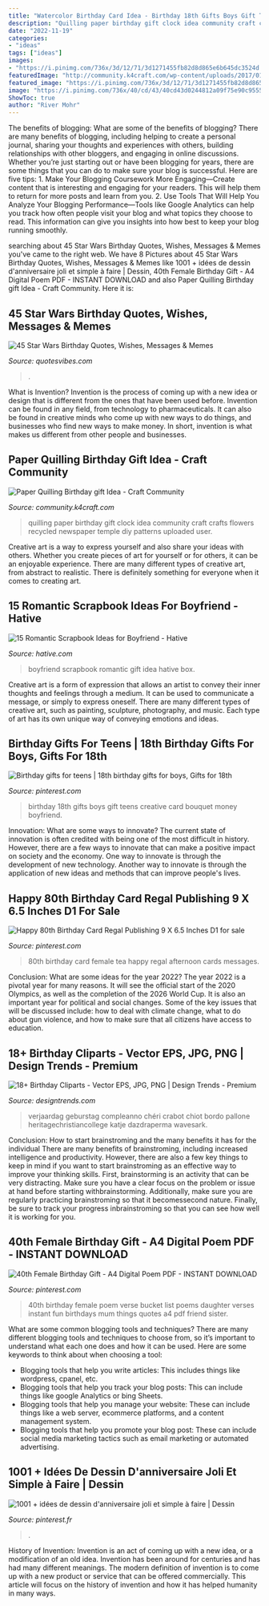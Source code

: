 ```yaml
---
title: "Watercolor Birthday Card Idea - Birthday 18th Gifts Boys Gift Teens Creative Card Bouquet Money Boyfriend"
description: "Quilling paper birthday gift clock idea community craft crafts flowers recycled newspaper temple diy patterns uploaded user"
date: "2022-11-19"
categories:
- "ideas"
tags: ["ideas"]
images:
- "https://i.pinimg.com/736x/3d/12/71/3d1271455fb82d8d865e6b645dc3524d.jpg"
featuredImage: "http://community.k4craft.com/wp-content/uploads/2017/01/Paper-quilling-birthday-gift-ideas-5.jpg"
featured_image: "https://i.pinimg.com/736x/3d/12/71/3d1271455fb82d8d865e6b645dc3524d.jpg"
image: "https://i.pinimg.com/736x/40/cd/43/40cd43d0244812a09f75e90c95552eff.jpg"
ShowToc: true
author: "River Mohr"
---
```



The benefits of blogging: What are some of the benefits of blogging?
There are many benefits of blogging, including helping to create a personal journal, sharing your thoughts and experiences with others, building relationships with other bloggers, and engaging in online discussions. Whether you’re just starting out or have been blogging for years, there are some things that you can do to make sure your blog is successful. Here are five tips: 1. Make Your Blogging Coursework More Engaging—Create content that is interesting and engaging for your readers. This will help them to return for more posts and learn from you.
2. Use Tools That Will Help You Analyze Your Blogging Performance—Tools like Google Analytics can help you track how often people visit your blog and what topics they choose to read. This information can give you insights into how best to keep your blog running smoothly.


	

		
searching about 45 Star Wars Birthday Quotes, Wishes, Messages &amp; Memes you've came to the right web. We have 8 Pictures about 45 Star Wars Birthday Quotes, Wishes, Messages &amp; Memes like 1001 + idées de dessin d&#039;anniversaire joli et simple à faire | Dessin, 40th Female Birthday Gift - A4 Digital Poem PDF - INSTANT DOWNLOAD and also Paper Quilling Birthday gift Idea - Craft Community. Here it is:
		
    
## 45 Star Wars Birthday Quotes, Wishes, Messages &amp; Memes

<img loading=lazy src="https://quotesvibes.com/wp-content/uploads/2021/04/45-Star-Wars-Birthday-Quotes-Wishes-Messages-Memes.jpg" onerror="this.onerror=null;this.src='https://tse4.mm.bing.net/th?id=OIP.k1sskDn7Ev02L_8_rO3eUAHaD8&amp;pid=15.1';" alt="45 Star Wars Birthday Quotes, Wishes, Messages &amp; Memes">

_Source: quotesvibes.com_

>. 

	

What is Invention?
Invention is the process of coming up with a new idea or design that is different from the ones that have been used before. Invention can be found in any field, from technology to pharmaceuticals. It can also be found in creative minds who come up with new ways to do things, and businesses who find new ways to make money. In short, invention is what makes us different from other people and businesses.

    
## Paper Quilling Birthday Gift Idea - Craft Community

<img loading=lazy src="http://community.k4craft.com/wp-content/uploads/2017/01/Paper-quilling-birthday-gift-ideas-5.jpg" onerror="this.onerror=null;this.src='https://tse1.mm.bing.net/th?id=OIP.UTERTvwLKV9k8DWSUmwcMgHaJ4&amp;pid=15.1';" alt="Paper Quilling Birthday gift Idea - Craft Community">

_Source: community.k4craft.com_

>quilling paper birthday gift clock idea community craft crafts flowers recycled newspaper temple diy patterns uploaded user. 

	

Creative art is a way to express yourself and also share your ideas with others. Whether you create pieces of art for yourself or for others, it can be an enjoyable experience. There are many different types of creative art, from abstract to realistic. There is definitely something for everyone when it comes to creating art.

    
## 15 Romantic Scrapbook Ideas For Boyfriend - Hative

<img loading=lazy src="https://hative.com/wp-content/uploads/2014/06/scrapbook-ideas-for-boyfriend/12-scrapbook-ideas-for-lovers.jpg" onerror="this.onerror=null;this.src='https://tse3.mm.bing.net/th?id=OIP.yiwNfX34iPyYoanmfhpJTwHaJ6&amp;pid=15.1';" alt="15 Romantic Scrapbook Ideas for Boyfriend - Hative">

_Source: hative.com_

>boyfriend scrapbook romantic gift idea hative box. 

	

Creative art is a form of expression that allows an artist to convey their inner thoughts and feelings through a medium. It can be used to communicate a message, or simply to express oneself. There are many different types of creative art, such as painting, sculpture, photography, and music. Each type of art has its own unique way of conveying emotions and ideas.

    
## Birthday Gifts For Teens | 18th Birthday Gifts For Boys, Gifts For 18th

<img loading=lazy src="https://i.pinimg.com/736x/86/72/77/8672773d351111a7a8294bc4e0dc5241--gifts-for-teens-birthday-gifts.jpg" onerror="this.onerror=null;this.src='https://tse2.mm.bing.net/th?id=OIP.JzJzam5gGAp9-LppeVhocgHaJ3&amp;pid=15.1';" alt="Birthday gifts for teens | 18th birthday gifts for boys, Gifts for 18th">

_Source: pinterest.com_

>birthday 18th gifts boys gift teens creative card bouquet money boyfriend. 

	

Innovation: What are some ways to innovate?
The current state of innovation is often credited with being one of the most difficult in history. However, there are a few ways to innovate that can make a positive impact on society and the economy. One way to innovate is through the development of new technology. Another way to innovate is through the application of new ideas and methods that can improve people's lives.

    
## Happy 80th Birthday Card Regal Publishing 9 X 6.5 Inches D1 For Sale

<img loading=lazy src="https://i.pinimg.com/736x/3d/12/71/3d1271455fb82d8d865e6b645dc3524d.jpg" onerror="this.onerror=null;this.src='https://tse2.mm.bing.net/th?id=OIP.tr2HhhRfTaYzIFlMHnaiSAHaKq&amp;pid=15.1';" alt="Happy 80th Birthday Card Regal Publishing 9 X 6.5 Inches D1 for sale">

_Source: pinterest.com_

>80th birthday card female tea happy regal afternoon cards messages. 

	

Conclusion: What are some ideas for the year 2022?
The year 2022 is a pivotal year for many reasons. It will see the official start of the 2020 Olympics, as well as the completion of the 2026 World Cup. It is also an important year for political and social changes. Some of the key issues that will be discussed include: how to deal with climate change, what to do about gun violence, and how to make sure that all citizens have access to education.

    
## 18+ Birthday Cliparts - Vector EPS, JPG, PNG | Design Trends - Premium

<img loading=lazy src="https://images.designtrends.com/wp-content/uploads/2016/11/07165532/Dog-Birthday-Clipart.jpg" onerror="this.onerror=null;this.src='https://tse4.mm.bing.net/th?id=OIP.zEJFWRvHw4ktUchCt2MOrAHaKH&amp;pid=15.1';" alt="18+ Birthday Cliparts - Vector EPS, JPG, PNG | Design Trends - Premium">

_Source: designtrends.com_

>verjaardag geburstag compleanno chéri crabot chiot bordo pallone heritagechristiancollege katje dazdraperma wavesark. 

	

Conclusion: How to start brainstroming and the many benefits it has for the individual
There are many benefits of brainstroming, including increased intelligence and productivity. However, there are also a few key things to keep in mind if you want to start brainstroming as an effective way to improve your thinking skills. First, brainstorming is an activity that can be very distracting. Make sure you have a clear focus on the problem or issue at hand before starting withbrainstorming. Additionally, make sure you are regularly practicing brainstroming so that it becomessecond nature. Finally, be sure to track your progress inbrainstroming so that you can see how well it is working for you.

    
## 40th Female Birthday Gift - A4 Digital Poem PDF - INSTANT DOWNLOAD

<img loading=lazy src="https://i.pinimg.com/736x/40/cd/43/40cd43d0244812a09f75e90c95552eff.jpg" onerror="this.onerror=null;this.src='https://tse1.mm.bing.net/th?id=OIP.E2Xr-xVeBcyZ_m_zm4i5AQHaLH&amp;pid=15.1';" alt="40th Female Birthday Gift - A4 Digital Poem PDF - INSTANT DOWNLOAD">

_Source: pinterest.com_

>40th birthday female poem verse bucket list poems daughter verses instant fun birthdays mum things quotes a4 pdf friend sister. 

	

What are some common blogging tools and techniques?
There are many different blogging tools and techniques to choose from, so it’s important to understand what each one does and how it can be used. Here are some keywords to think about when choosing a tool:
- Blogging tools that help you write articles: This includes things like wordpress, cpanel, etc.
- Blogging tools that help you track your blog posts: This can include things like google Analytics or bing Sheets.
- Blogging tools that help you manage your website: These can include things like a web server, ecommerce platforms, and a content management system. 
- Blogging tools that help you promote your blog post: These can include social media marketing tactics such as email marketing or automated advertising.

    
## 1001 + Idées De Dessin D&#039;anniversaire Joli Et Simple à Faire | Dessin

<img loading=lazy src="https://i.pinimg.com/736x/d6/3a/9f/d63a9f7f1b8f16941fbd3e250986008f.jpg" onerror="this.onerror=null;this.src='https://tse4.mm.bing.net/th?id=OIP.uq0njOy5zPO3E9OqKAeTIAHaJ3&amp;pid=15.1';" alt="1001 + idées de dessin d&#039;anniversaire joli et simple à faire | Dessin">

_Source: pinterest.fr_

>. 

	

History of Invention:
Invention is an act of coming up with a new idea, or a modification of an old idea. Invention has been around for centuries and has had many different meanings. The modern definition of invention is to come up with a new product or service that can be offered commercially. This article will focus on the history of invention and how it has helped humanity in many ways.

